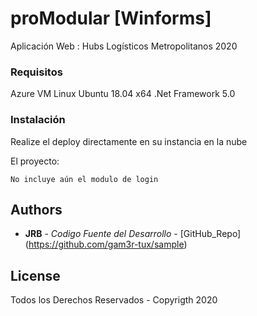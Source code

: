 # proModular [Winforms]

Aplicación Web : Hubs Logísticos Metropolitanos 2020

### Requisitos

Azure VM Linux Ubuntu 18.04 x64
.Net Framework 5.0

### Instalación

Realize el deploy directamente en su instancia en la nube

El proyecto:

```
No incluye aún el modulo de login
```

## Authors

* **JRB** - *Codigo Fuente del Desarrollo* - [GitHub_Repo] (https://github.com/gam3r-tux/sample)


## License

Todos los Derechos Reservados - Copyrigth 2020
